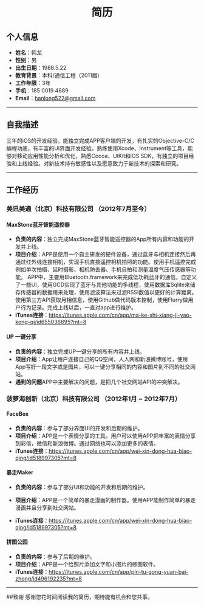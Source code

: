 # <center>简历</center>

## 个人信息

 - **姓名**：韩龙
 - **性别**：男
 - **出生日期**：1988.5.22
 - **教育背景**：本科/通信工程（2011届）
 - **工作年限**：3年
 - **手机**：185 0019 4889
 - **Email**：hanlong522@gmail.com
  
---
## 自我描述
<p>
三年的iOS的开发经验，能独立完成APP客户端的开发，有扎实的Objective-C/C编程功底，有丰富的UI界面开发经验，熟练使用Xcode、Instrument等工具，能够对移动应用性能分析和优化，熟悉Cocoa、UIKit和iOS SDK，有独立的项目经验和上线经验。对新技术持有敏感性以及愿意致力于新技术的探索和研究。


---

## 工作经历

### 美讯美通（北京）科技有限公司 （2012年7月至今）

#### MaxStone蓝牙智能遥控器
- **负责的内容**：独立完成MaxStone蓝牙智能遥控器的App所有内容和功能的开发并上线。
- **项目介绍**：APP是使用一个自主研发的硬件设备，通过蓝牙与相机连接然后再通过红外线连接相机，实现手机直接遥控相机拍照的功能。使用手机遥控完成例如单次拍摄、延时摄影、相机防丢器、手机自拍和测量温度气压传感器等功能。
APP中，主要用Bluetooth.framework来完成低功耗蓝牙的通信。自定义了一些UI，使用GCD实现了蓝牙与其他功能的多线程，使用数据库Sqlite来储存传感器的数据用来处理，使用滤波算法来过滤RSSI数值以更好的计算距离。使用第三方API获取月相信息，使用Github做代码版本控制，使用Flurry做用户行为记录。完成上线以后，一直对app进行维护。
- **iTunes连接**：https://itunes.apple.com/cn/app/ma-ke-shi-xiang-ji-yao-kong-qi/id655036695?mt=8

#### UP 一键分享
- **负责的内容**：独立完成UP一键分享的所有内容并上线。
- **项目介绍**：App让用户连接自己的QQ空间，人人网和新浪微博账号，使用App写好一段文字或是图片，可以一键分享相同的内容和图片到不同的社交网站。
- **遇到的问题**APP中主要解决的问题，是把几个社交网站API的冲突解决。

### 菠萝海创新（北京）科技有限公司 （2012年1月 ~ 2012年7月）
#### FaceBox
- **负责的内容**：参与了部分界面UI的开发和后期的维护。
- **项目介绍**：APP是一个表情分享的工具。用户可以使用APP把丰富的表情分享到彩信，微信和新浪微博。通过网络也可以添加更多的表情。
- **iTunes连接**：https://itunes.apple.com/cn/app/wei-xin-dong-hua-biao-qing/id518997305?mt=8

#### 暴走Maker
- **负责的内容**：参与了部分UI和功能的开发和后期的维护。
- **项目介绍**：APP是一个简单的暴走漫画的制作器。使用APP能制作简单的暴走漫画并且分享到社交网站。

- **iTunes连接**：https://itunes.apple.com/cn/app/wei-xin-dong-hua-biao-qing/id518997305?mt=8

#### 拼图公园
- **负责的内容**：参与了后期的维护。
- **项目介绍**：APP是一个给照片添加文字和小图片的修图软件。
- **iTunes连接**：https://itunes.apple.com/cn/app/pin-tu-gong-yuan-bai-zhong/id496192235?mt=8

---
##致谢
感谢您花时间阅读我的简历，期待能有机会和您共事。
